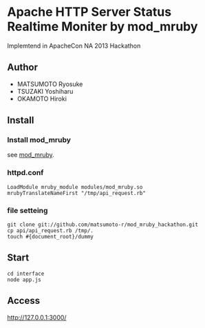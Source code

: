 # Apache HTTP Server Status Realtime Moniter by mod_mruby
Implemtend in ApacheCon NA 2013 Hackathon
## Author
- MATSUMOTO Ryosuke
- TSUZAKI Yoshiharu
- OKAMOTO Hiroki

## Install
### Install mod_mruby

see [mod_mruby](https://github.com/matsumoto-r/mod_mruby).

### httpd.conf
    LoadModule mruby_module modules/mod_mruby.so
    mrubyTranslateNameFirst "/tmp/api_request.rb"

### file setteing
    git clone git://github.com/matsumoto-r/mod_mruby_hackathon.git
    cp api/api_request.rb /tmp/.
    touch #{document_root}/dummy

## Start
    cd interface
    node app.js

## Access
http://127.0.0.1:3000/

